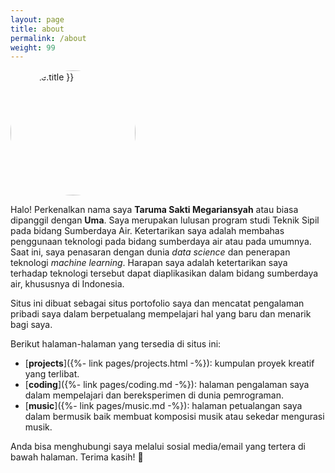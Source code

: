 ```yaml
---
layout: page
title: about
permalink: /about
weight: 99
---
```


<div id="container" class="my-2">
        <img src="{{ site.author.image }}" alt="{{ site.title }}" width="200" class="wow animated zoomIn" style="border-radius: 50%"
            data-wow-delay=".1s">
</div>

Halo! Perkenalkan nama saya **Taruma Sakti Megariansyah** atau biasa dipanggil dengan **Uma**. Saya merupakan lulusan program studi Teknik Sipil pada bidang Sumberdaya Air. Ketertarikan saya adalah membahas penggunaan teknologi pada bidang sumberdaya air atau pada umumnya. Saat ini, saya penasaran dengan dunia _data science_ dan penerapan teknologi _machine learning_. Harapan saya adalah ketertarikan saya terhadap teknologi tersebut dapat diaplikasikan dalam bidang sumberdaya air, khususnya di Indonesia.

Situs ini dibuat sebagai situs portofolio saya dan mencatat pengalaman pribadi saya dalam berpetualang mempelajari hal yang baru dan menarik bagi saya.

Berikut halaman-halaman yang tersedia di situs ini:

- [**projects**]({%- link pages/projects.html -%}): kumpulan proyek kreatif yang terlibat.
- [**coding**]({%- link pages/coding.md -%}): halaman pengalaman saya dalam mempelajari dan bereksperimen di dunia pemrograman.
- [**music**]({%- link pages/music.md -%}): halaman petualangan saya dalam bermusik baik membuat komposisi musik atau sekedar mengurasi musik.

Anda bisa menghubungi saya melalui sosial media/email yang tertera di bawah halaman. Terima kasih! 🙏
